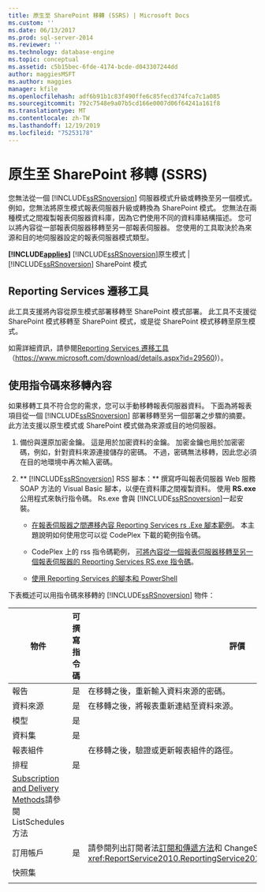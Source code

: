 ```yaml
---
title: 原生至 SharePoint 移轉 (SSRS) | Microsoft Docs
ms.custom: ''
ms.date: 06/13/2017
ms.prod: sql-server-2014
ms.reviewer: ''
ms.technology: database-engine
ms.topic: conceptual
ms.assetid: c5b15bec-6fde-4174-bcde-d043307244dd
author: maggiesMSFT
ms.author: maggies
manager: kfile
ms.openlocfilehash: adf6b91b1c83f490ffe6c85fecd374fca7c1a085
ms.sourcegitcommit: 792c7548e9a07b5cd166e0007d06f64241a161f8
ms.translationtype: MT
ms.contentlocale: zh-TW
ms.lasthandoff: 12/19/2019
ms.locfileid: "75253178"
---
```

# <a name="native-to-sharepoint-migration-ssrs"></a>原生至 SharePoint 移轉 (SSRS)
  您無法從一個 [!INCLUDE[ssRSnoversion](../../includes/ssrsnoversion-md.md)] 伺服器模式升級或轉換至另一個模式。 例如，您無法將原生模式報表伺服器升級或轉換為 SharePoint 模式。 您無法在兩種模式之間複製報表伺服器資料庫，因為它們使用不同的資料庫結構描述。 您可以將內容從一部報表伺服器移轉至另一部報表伺服器。 您使用的工具取決於為來源和目的地伺服器設定的報表伺服器模式類型。  
  
 **[!INCLUDE[applies](../../includes/applies-md.md)]**  [!INCLUDE[ssRSnoversion](../../includes/ssrsnoversion-md.md)]原生模式 |[!INCLUDE[ssRSnoversion](../../includes/ssrsnoversion-md.md)] SharePoint 模式  
  
##  <a name="bkmk_native_to_sharepoint"></a>Reporting Services 遷移工具  
 此工具支援將內容從原生模式部署移轉至 SharePoint 模式部署。 此工具不支援從 SharePoint 模式移轉至 SharePoint 模式，或是從 SharePoint 模式移轉至原生模式。  
  
 如需詳細資訊，請參閱[Reporting Services 遷移工具](https://www.microsoft.com/download/details.aspx?id=29560)（https://www.microsoft.com/download/details.aspx?id=29560)）。  
  
## <a name="use-script-to-migrate-content"></a>使用指令碼來移轉內容  
 如果移轉工具不符合您的需求，您可以手動移轉報表伺服器資料。 下面為將報表項目從一個 [!INCLUDE[ssRSnoversion](../../includes/ssrsnoversion-md.md)] 部署移轉至另一個部署之步驟的摘要。 此方法支援以原生模式或 SharePoint 模式做為來源或目的地伺服器。  
  
1.  備份與還原加密金鑰。 這是用於加密資料的金鑰。 加密金鑰也用於加密密碼，例如，針對資料來源連接儲存的密碼。 不過，密碼無法移轉，因此您必須在目的地環境中再次輸入密碼。  
  
2.  ** [!INCLUDE[ssRSnoversion](../../includes/ssrsnoversion-md.md)] RSS 腳本：** 撰寫呼叫報表伺服器 Web 服務 SOAP 方法的 Visual Basic 腳本，以便在資料庫之間複製資料。 使用 **RS.exe** 公用程式來執行指令碼。 Rs.exe 會與 [!INCLUDE[ssRSnoversion](../../includes/ssrsnoversion-md.md)]一起安裝。  
  
    -   [在報表伺服器之間遷移內容 Reporting Services rs .Exe 腳本範例](../tools/sample-reporting-services-rs-exe-script-to-copy-content-between-report-servers.md)。 本主題說明如何使用您可以從 CodePlex 下載的範例指令碼。  
  
    -   CodePlex 上的 rss 指令碼範例， [可將內容從一個報表伺服器移轉至另一個報表伺服器的 Reporting Services RS.exe 指令碼](https://azuresql.codeplex.com/releases/view/115207)。  
  
    -   [使用 Reporting Services 的腳本和 PowerShell](../tools/scripting-and-powershell-with-reporting-services.md)  
  
 下表概述可以用指令碼來移轉的 [!INCLUDE[ssRSnoversion](../../includes/ssrsnoversion-md.md)] 物件：  
  
|物件|可撰寫指令碼|評價|  
|------------|---------------------|--------------|  
|報告|是|在移轉之後，重新輸入資料來源的密碼。|  
|資料來源|是|在移轉之後，將報表重新連結至資料來源。|  
|模型|是||  
|資料集|是||  
|報表組件||在移轉之後，驗證或更新報表組件的路徑。|  
|排程|是|
  [Subscription and Delivery Methods](../report-server-web-service/methods/subscription-and-delivery-methods.md)請參閱 ListSchedules 方法|  
|訂用帳戶|是|請參閱列出訂閱者法[訂閱和傳遞方法](../report-server-web-service/methods/subscription-and-delivery-methods.md)和 ChangeSubscriptionOwner 方法<xref:ReportService2010.ReportingService2010.ChangeSubscriptionOwner%2A>|  
|快照集|||  
||||  
  

